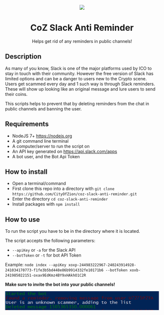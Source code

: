 <p align="center">
  <img 
    src="http://res.cloudinary.com/vidsy/image/upload/v1503160820/CoZ_Icon_DARKBLUE_200x178px_oq0gxm.png" 
    width="125px"
  >
</p>

<h1 align="center">CoZ Slack Anti Reminder</h1>

<p align="center">
  Helps get rid of any reminders in public channels!
</p>

## Description
As many of you know, Slack is one of the major platforms used by ICO to stay in touch with their community.
However the free version of Slack has limited options and can be a danger to users new to the Crypto scene.
Users get scammed every day and 1 such way is through Slack reminders. These will show up looking like an original message and lure users to send their coins.

This scripts helps to prevent that by deleting reminders from the chat in public channels and banning the user.

## Requirements
- NodeJS 7+ https://nodejs.org
- A git command line terminal
- A computer/server to run the script on
- An API key generated on https://api.slack.com/apps
- A bot user, and the Bot Api Token

## How to install
- Open a terminal/command
- First clone this repo into a directory with `git clone https://github.com/CityOfZion/coz-slack-anti-reminder.git`
- Enter the directory `cd coz-slack-anti-reminder`
- Install packages with `npm install`

## How to use
To run the script you have to be in the directory where it is located.

The script accepts the following parameters:
- `--apiKey` or `-a` for the Slack API
- `--botToken` or `-t` for bot API Token

Example:
`node index --apiKey xoxp-244983222967-240243914928-241034170773-f1fe3b5bd448e86b9914332fe10171b6 --botToken xoxb-241985022151-oxax9EdKmz4BY9xHAkhO1C2R`

<strong>Make sure to invite the bot into your public channels!</strong>

<p align="center">
  <img src="https://github.com/CityOfZion/coz-slack-anti-reminder/blob/master/example-output.png">
</p>
